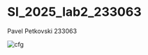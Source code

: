 # SI_2025_lab2_233063
Pavel Petkovski 233063

![cfg](https://github.com/user-attachments/assets/1be24b9a-bcd1-4219-a332-b7073308951e)
